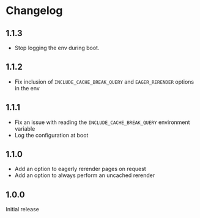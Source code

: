 # Changelog

## 1.1.3

- Stop logging the env during boot.

## 1.1.2

- Fix inclusion of `INCLUDE_CACHE_BREAK_QUERY` and `EAGER_RERENDER` options in the env

## 1.1.1

- Fix an issue with reading the `INCLUDE_CACHE_BREAK_QUERY` environment variable
- Log the configuration at boot

## 1.1.0

- Add an option to eagerly rerender pages on request
- Add an option to always perform an uncached rerender

## 1.0.0

Initial release
